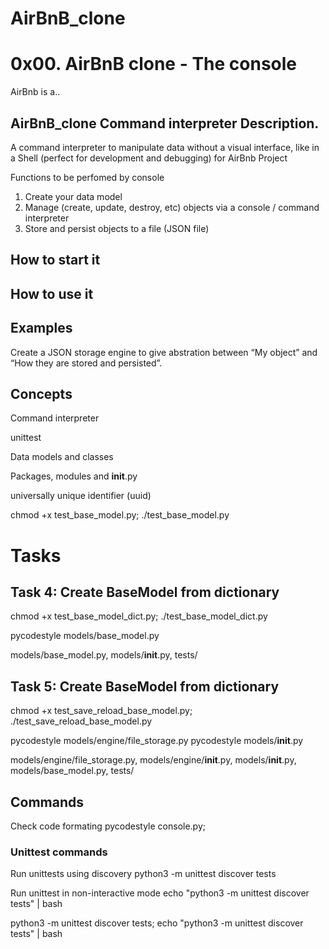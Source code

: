 # AirBnB_clone
# 0x00. AirBnB clone - The console
AirBnb is a..

## AirBnB_clone  Command interpreter Description.
A command interpreter to manipulate data without a visual interface, 
like in a Shell (perfect for development and debugging) for AirBnb Project

Functions to be perfomed by console
1. Create your data model
2. Manage (create, update, destroy, etc) objects via a console / command interpreter
3. Store and persist objects to a file (JSON file)

## How to start it
## How to use it
## Examples


Create a JSON storage engine to give abstration between “My object” and “How they
are stored and persisted”.

## Concepts
Command interpreter

unittest

Data models and classes

Packages, modules and __init__.py

universally unique identifier (uuid)

chmod +x test_base_model.py; ./test_base_model.py

# Tasks
## Task 4: Create BaseModel from dictionary
chmod +x test_base_model_dict.py; ./test_base_model_dict.py

pycodestyle models/base_model.py

models/base_model.py, models/__init__.py, tests/


## Task 5: Create BaseModel from dictionary
chmod +x test_save_reload_base_model.py; ./test_save_reload_base_model.py

pycodestyle models/engine/file_storage.py
pycodestyle models/__init__.py

models/engine/file_storage.py, models/engine/__init__.py, models/__init__.py, models/base_model.py, tests/

## Commands
Check code formating
pycodestyle console.py;

### Unittest commands
Run unittests using discovery
python3 -m unittest discover tests

Run unittest in non-interactive mode
echo "python3 -m unittest discover tests" | bash

python3 -m unittest discover tests; echo "python3 -m unittest discover tests" | bash
